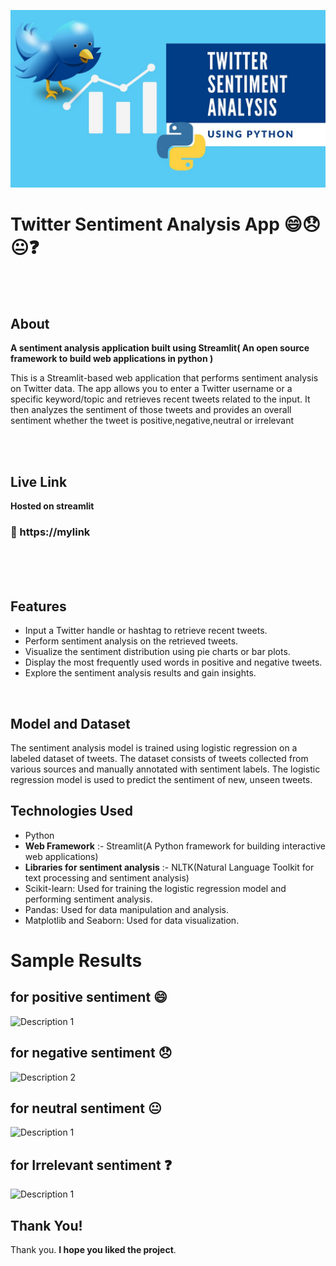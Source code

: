 ![project_image](images/twitter_page.54.jpg)
<br>
# Twitter Sentiment Analysis App 😄😞😐❓
<br>
<br>

## About
**A sentiment analysis application built using Streamlit( An open source framework to build web applications in python )**

This is a Streamlit-based web application that performs sentiment analysis on Twitter data. The app allows you to enter a Twitter username or a specific keyword/topic and retrieves recent tweets related to the input. It then analyzes the sentiment of those tweets and provides an overall sentiment whether the tweet  is positive,negative,neutral or irrelevant

<br>
<br>

## Live Link
**Hosted on streamlit**

### 🔗 https://mylink
<br>
<br>


<br>

## Features

- Input a Twitter handle or hashtag to retrieve recent tweets.
- Perform sentiment analysis on the retrieved tweets.
- Visualize the sentiment distribution using pie charts or bar plots.
- Display the most frequently used words in positive and negative tweets.
- Explore the sentiment analysis results and gain insights.

<br>

## Model and Dataset
The sentiment analysis model is trained using logistic regression on a labeled dataset of tweets. The dataset consists of tweets collected from various sources and manually annotated with sentiment labels. The logistic regression model is used to predict the sentiment of new, unseen tweets.

## Technologies Used

- Python
- **Web Framework** :- Streamlit(A Python framework for building interactive web applications)
- **Libraries for sentiment analysis** :- NLTK(Natural Language Toolkit for text processing and sentiment analysis)
- Scikit-learn: Used for training the logistic regression model and performing sentiment analysis.
- Pandas: Used for data manipulation and analysis.
- Matplotlib and Seaborn: Used for data visualization.

# Sample Results

## for positive sentiment 😄

![Description 1](https://miro.medium.com/max/1200/1*sDa7Oqnh-zRXPPewKZid4g.png)

## for negative sentiment 😞

![Description 2](https://miro.medium.com/max/1200/1*sDa7Oqnh-zRXPPewKZid4g.png)

## for neutral sentiment 😐

![Description 1](https://miro.medium.com/max/1200/1*sDa7Oqnh-zRXPPewKZid4g.png)

## for Irrelevant sentiment ❓

![Description 1](https://miro.medium.com/max/1200/1*sDa7Oqnh-zRXPPewKZid4g.png)

## Thank You!
Thank you. **I hope you liked the project**.

